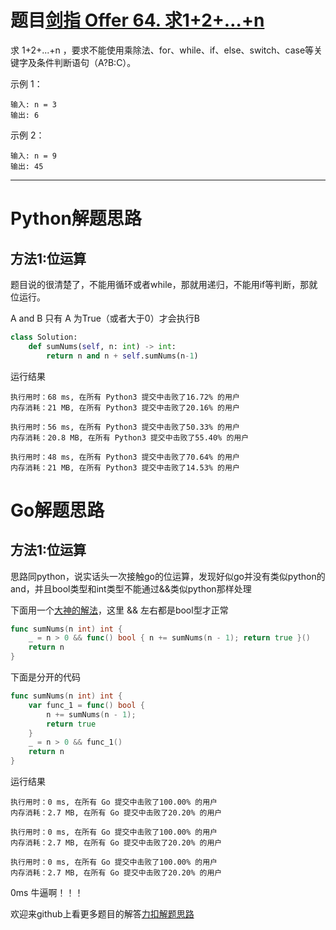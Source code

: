 # 题目[剑指 Offer 64. 求1+2+…+n](https://leetcode-cn.com/problems/qiu-12n-lcof/)

求 1+2+...+n ，要求不能使用乘除法、for、while、if、else、switch、case等关键字及条件判断语句（A?B:C）。

 

示例 1：

```
输入: n = 3
输出: 6
```



示例 2：

```
输入: n = 9
输出: 45
```



*****

# Python解题思路

## 方法1:位运算

题目说的很清楚了，不能用循环或者while，那就用递归，不能用if等判断，那就位运行。

A and B 只有 A 为True（或者大于0）才会执行B

```python
class Solution:
    def sumNums(self, n: int) -> int:
        return n and n + self.sumNums(n-1)
```

运行结果

```
执行用时：68 ms, 在所有 Python3 提交中击败了16.72% 的用户
内存消耗：21 MB, 在所有 Python3 提交中击败了20.16% 的用户

执行用时：56 ms, 在所有 Python3 提交中击败了50.33% 的用户
内存消耗：20.8 MB, 在所有 Python3 提交中击败了55.40% 的用户

执行用时：48 ms, 在所有 Python3 提交中击败了70.64% 的用户
内存消耗：21 MB, 在所有 Python3 提交中击败了14.53% 的用户
```

# Go解题思路

## 方法1:位运算

思路同python，说实话头一次接触go的位运算，发现好似go并没有类似python的and，并且bool类型和int类型不能通过&&类似python那样处理

下面用一个[大神的解法](https://leetcode-cn.com/problems/qiu-12n-lcof/solution/go-yu-yan-di-gui-bi-bao-by-arestrack/)，这里 && 左右都是bool型才正常

```go
func sumNums(n int) int {
	_ = n > 0 && func() bool { n += sumNums(n - 1); return true }()
	return n
}
```

下面是分开的代码

```go
func sumNums(n int) int {
    var func_1 = func() bool { 
        n += sumNums(n - 1);
        return true 
    }
	_ = n > 0 && func_1()
	return n
}
```

运行结果

```
执行用时：0 ms, 在所有 Go 提交中击败了100.00% 的用户
内存消耗：2.7 MB, 在所有 Go 提交中击败了20.20% 的用户

执行用时：0 ms, 在所有 Go 提交中击败了100.00% 的用户
内存消耗：2.7 MB, 在所有 Go 提交中击败了20.20% 的用户

执行用时：0 ms, 在所有 Go 提交中击败了100.00% 的用户
内存消耗：2.7 MB, 在所有 Go 提交中击败了20.20% 的用户
```

0ms 牛逼啊！！！

欢迎来github上看更多题目的解答[力扣解题思路](https://github.com/WRAllen/LeetCode)

  

